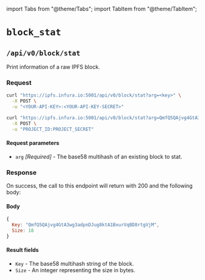 import Tabs from "@theme/Tabs";
import TabItem from "@theme/TabItem";

# `block_stat`

## `/api/v0/block/stat`

Print information of a raw IPFS block.

### Request

<Tabs>
  <TabItem value="Syntax" label="Syntax" default>

```bash
curl "https://ipfs.infura.io:5001/api/v0/block/stat?arg=<key>" \
  -X POST \
  -u "<YOUR-API-KEY>:<YOUR-API-KEY-SECRET>"
```

  </TabItem>
  <TabItem value="Example" label="Example" >

```bash
curl "https://ipfs.infura.io:5001/api/v0/block/stat?arg=QmfQ5QAjvg4GtA3wg3adpnDJug8ktA1BxurVqBD8rtgVjM" \
  -X POST \
  -u "PROJECT_ID:PROJECT_SECRET"
```

  </TabItem>
</Tabs>

#### Request parameters

- `arg` _\[Required]_ - The base58 multihash of an existing block to stat.

### Response

On success, the call to this endpoint will return with 200 and the following body:

#### Body

```js
{
  Key: "QmfQ5QAjvg4GtA3wg3adpnDJug8ktA1BxurVqBD8rtgVjM",
  Size: 18
}
```

#### Result fields

- `Key` - The base58 multihash string of the block.
- `Size` - An integer representing the size in bytes.
